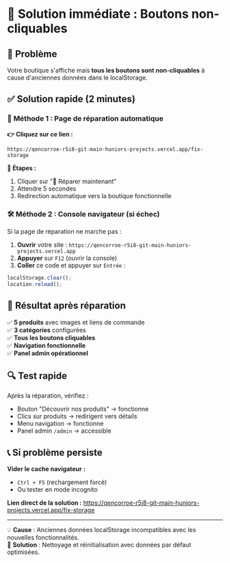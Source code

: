 # 🚨 Solution immédiate : Boutons non-cliquables

## 📍 Problème
Votre boutique s'affiche mais **tous les boutons sont non-cliquables** à cause d'anciennes données dans le localStorage.

## ✅ Solution rapide (2 minutes)

### 🔧 **Méthode 1 : Page de réparation automatique**

**👉 Cliquez sur ce lien :**
```
https://qencorroe-r5i8-git-main-huniors-projects.vercel.app/fix-storage
```

**📝 Étapes :**
1. Cliquer sur "🔧 Réparer maintenant"
2. Attendre 5 secondes
3. Redirection automatique vers la boutique fonctionnelle

### 🛠️ **Méthode 2 : Console navigateur (si échec)**

Si la page de réparation ne marche pas :

1. **Ouvrir** votre site : `https://qencorroe-r5i8-git-main-huniors-projects.vercel.app`
2. **Appuyer** sur `F12` (ouvrir la console)
3. **Coller** ce code et appuyer sur `Entrée` :

```javascript
localStorage.clear();
location.reload();
```

## 🎉 Résultat après réparation

✅ **5 produits** avec images et liens de commande  
✅ **3 catégories** configurées  
✅ **Tous les boutons cliquables**  
✅ **Navigation fonctionnelle**  
✅ **Panel admin opérationnel**  

## 🔍 Test rapide

Après la réparation, vérifiez :
- Bouton "Découvrir nos produits" → fonctionne
- Clics sur produits → redirigent vers détails
- Menu navigation → fonctionne
- Panel admin `/admin` → accessible

## 📞 Si problème persiste

**Vider le cache navigateur :**
- `Ctrl + F5` (rechargement forcé)
- Ou tester en mode incognito

**Lien direct de la solution :**
https://qencorroe-r5i8-git-main-huniors-projects.vercel.app/fix-storage

---

💡 **Cause** : Anciennes données localStorage incompatibles avec les nouvelles fonctionnalités.  
🎯 **Solution** : Nettoyage et réinitialisation avec données par défaut optimisées.